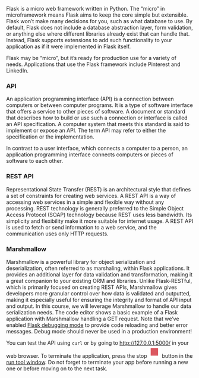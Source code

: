 Flask is a micro web framework written in Python. The “micro” in microframework means 
Flask aims to keep the core simple but extensible. Flask won’t make many decisions for you, such as what database to use.
By default, Flask does not include a database abstraction layer, form validation, or anything else where different libraries 
already exist that can handle that. Instead, Flask supports extensions to add such functionality to your application as 
if it were implemented in Flask itself.

Flask may be “micro”, but it’s ready for production use for a variety of needs.
Applications that use the Flask framework include Pinterest and LinkedIn.

### API

An application programming interface (API) is a connection between computers or between computer programs. It is a type of software interface that offers a service to other pieces of software. A document or standard that describes how to build or use such a connection or interface is called an API specification. A computer system that meets this standard is said to implement or expose an API. The term API may refer to either the specification or the implementation.

In contrast to a user interface, which connects a computer to a person, an application programming interface connects computers or pieces of software to each other.

### REST API

Representational State Transfer (REST) is an architectural style that defines a set of constraints for creating web services. 
A REST API is a way of accessing web services in a simple and flexible way without any processing.
REST technology is generally preferred to the Simple Object Access Protocol (SOAP) technology because REST uses less bandwidth. 
Its simplicity and flexibility make it more suitable for internet usage. A REST API is used to fetch or send information to a web service, and the communication uses only HTTP requests.


### Marshmallow 
Marshmallow is a powerful library for object serialization and deserialization, often referred to as marshaling, 
within Flask applications. It provides an additional layer for data validation and transformation, making it a 
great companion to your existing ORM and libraries. Unlike Flask-RESTful, which is primarily focused on creating 
REST APIs, Marshmallow gives developers more granular control over how data is validated and outputted, 
making it especially useful for ensuring the integrity and format of API input and output. In this 
course, we will leverage Marshmallow to handle our data serialization needs. The code editor 
shows a basic example of a Flask application with Marshmallow handling a GET request.
Note that we’ve enabled [Flask debugging mode](http://flask.pocoo.org/docs/quickstart/#debug-mode) to provide code reloading and better error messages.
Debug mode should never be used in a production environment!

You can test the API using `curl` or by going to http://127.0.0.1:5000/ in your web browser. To terminate the application, press the stop ![img](run_stop.svg) button in the 
[run tool window](https://www.jetbrains.com/help/idea/run-tool-window.html). Do not forget to terminate your app before running a new one or before moving on to the next task.

<style>
img {
  display: inline !important;
}
</style>
